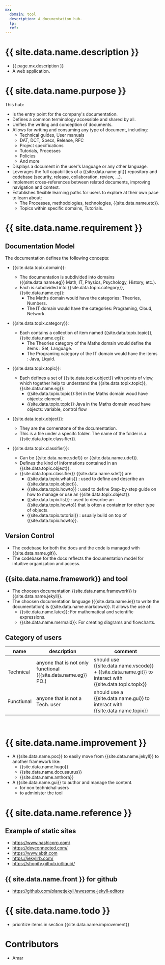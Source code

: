 ```yaml
---
mx:
  domain: tool
  description: A documentation hub.
  lp:
  ref:
---
```


# {{ site.data.name.description }}
- {{ page.mx.description }}
- A web application.

# {{ site.data.name.purpose }}
This hub:  

- Is the entry point for the company's documentation.
- Defines a common terminology accessible and shared by all.
- Unifies the writing and conception of documents.
- Allows for writing and consuming any type of document, including:
  - Technical guides, User manuals
  - DAT, DCT, Specs, Release, RFC
  - Project specifications
  - Tutorials, Processes
  - Policies
  - And more
- Displays a document in the user's language or any other language.
- Leverages the full capabilities of a {{site.data.name.git}} repository and codebase (security, release, collaboration, review, ...).
- Implement cross-references between related documents, improving navigation and context.
- Establishes flexible learning paths for users to explore at their own pace to learn about:
  - The Processes, methodologies, technologies, {{site.data.name.etc}}.
  - Topics within specific domains, Tutorials.


# {{ site.data.name.requirement }}

## Documentation Model
The documentation defines the following concepts:

- {{site.data.topix.domain}}:   
    - The documentation is subdivided into domains ({{site.data.name.eg}} Math, IT, Physics, Psychology, History, etc.).
    - Each is subdivided into {{site.data.topix.category}}, {{site.data.name.eg}}:
      - The Maths domain would have the categories: Theories, Numbers.
      - The IT domain would have the categories: Programing, Cloud, Network.
- {{site.data.topix.category}}: 
    - Each contains a collection of item named {{site.data.topix.topic}}, {{site.data.name.eg}}:
      - The Theories category of the Maths domain would define the items : Set, Language.
      - The Programing category of the IT domain would have the items    : Java, Liquid.
- {{site.data.topix.topic}}:  
    - Each defines a set of {{site.data.topix.object}} with points of view, which together help to understand the {{site.data.topix.topic}}, {{site.data.name.eg}}:
      - {{site.data.topix.topic}}:Set in the Maths domain woud have objects: element,  
      - {{site.data.topix.topic}}:Java in the Maths domain woud have objects: variable, control flow   
- {{site.data.topix.object}}:  
    - They are the cornerstone of the documentation. 
    - This is a file under a specifc folder. The name of the folder is a {{site.data.topix.classifier}}.

- {{site.data.topix.classifier}}:  
    - Can be {{site.data.name.sdef}} or {{site.data.name.udef}}.
    - Defines the kind of informations contained in an {{site.data.topix.object}}.
    - {{site.data.topix.classifier}} {{site.data.name.sdef}}  are:
        - {{site.data.topix.whatis}} :   used to define and describe an {{site.data.topix.object}}.
        - {{site.data.topix.howto}} :    used to define Step-by-step guide on how to manage or use an {{site.data.topix.object}}.
        - {{site.data.topix.list}} :     used to describe an {{site.data.topix.howto}} that is often a container for other type of objects.
        - {{site.data.topix.tutorial}} : usually build on top of {{site.data.topix.howto}}.


## Version Control
- The codebase for both the docs and the code is managed with {{site.data.name.git}}.
- The codebase for the docs reflects the documentation model for intuitive organization and access.

## {{site.data.name.framework}} and tool
- The choosen documentation {{site.data.name.framework}} is {{site.data.name.jekyll}}.
- The choosen documentation language ({{site.data.name.ie}} to write the documentation) is {{site.data.name.markdown}}. It allows the use of:
  - {{site.data.name.latex}}:   For mathematical and scientific expressions.
  - {{site.data.name.mermaid}}: For creating diagrams and flowcharts.

## Category of users

|name|description|comment|
|-|-|-|
|Technical|anyone that is not only functional ({{site.data.name.eg}} PO.)|should use {{site.data.name.vscode}} + {{site.data.name.git}} to interact with {{site.data.topix.topix}}|
|Functiunal|anyone that is not a Tech. user|should use a {{site.data.name.gui}} to interact with {{site.data.name.topix}}|

<br>

# {{ site.data.name.improvement }}
- A {{site.data.name.poc}} to easily move from {{site.data.name.jekyll}} to another framework like:
  - {{site.data.name.hugo}}
  - {{site.data.name.docusaurus}}
  - {{site.data.name.anthora}}
- A {{site.data.name.gui}} to author and manage the content.
  - for non technichal users
  - to administer the tool 

# {{ site.data.name.reference }}
## Example of static sites
  - https://www.hashicorp.com/
  - https://devconnected.com/
  - https://www.abtit.com
  - https://jekyllrb.com/
  - https://shopify.github.io/liquid/


## {{ site.data.name.front }} for github
- https://github.com/planetjekyll/awesome-jekyll-editors

# {{ site.data.name.todo }}
- prioritize items in section {{site.data.name.improvement}}

# Contributors
- Amar

